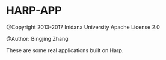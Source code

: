 # HARP-APP

@Copyright 2013-2017 Inidana University
Apache License 2.0

@Author: Bingjing Zhang

These are some real applications built on Harp.
